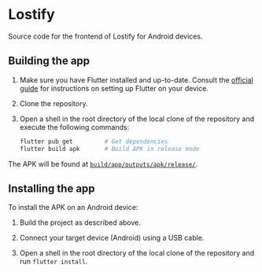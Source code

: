 # Lostify

Source code for the frontend of Lostify for Android devices.

## Building the app

1. Make sure you have Flutter installed and up-to-date. Consult the
   [official guide](https://docs.flutter.dev/get-started/install) for
   instructions on setting up Flutter on your device.

2. Clone the repository.

3. Open a shell in the root directory of the local clone of the repository
   and execute the following commands:

    ```bash
    flutter pub get         # Get dependencies
    flutter build apk       # Build APK in release mode
    ```

The APK will be found at
[`build/app/outputs/apk/release/`](build/app/outputs/apk/release/).

## Installing the app

To install the APK on an Android device:

1. Build the project as described above.

2. Connect your target device (Android) using a USB cable.

3. Open a shell in the root directory of the local clone of the repository
   and run `flutter install`.
